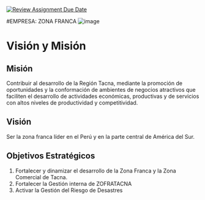 [![Review Assignment Due Date](https://classroom.github.com/assets/deadline-readme-button-24ddc0f5d75046c5622901739e7c5dd533143b0c8e959d652212380cedb1ea36.svg)](https://classroom.github.com/a/4qIAkGT-)


#EMPRESA: ZONA FRANCA
![image](https://github.com/UPT-FAING-EPIS/proyecto-si885-2024-i-u1-cano_chambilla_jarro_rivera_valverde/assets/90207080/e1630f30-5291-4ba8-bf34-60128adfca45)
# Visión y Misión
## Misión

Contribuir al desarrollo de la Región Tacna, mediante la promoción de oportunidades
y la conformación de ambientes de negocios atractivos que faciliten el desarrollo de
actividades económicas, productivas y de servicios con altos niveles de productividad
y competitividad.

## Visión
Ser la zona franca líder en el Perú y en la parte central de América del Sur.

## Objetivos Estratégicos

1. Fortalecer y dinamizar el desarrollo de la Zona Franca y la Zona Comercial de Tacna.
2. Fortalecer la Gestión interna de ZOFRATACNA
3. Activar la Gestión del Riesgo de Desastres
